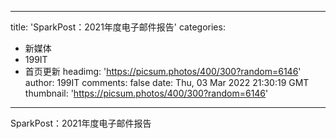 
---
title: 'SparkPost：2021年度电子邮件报告'
categories: 
 - 新媒体
 - 199IT
 - 首页更新
headimg: 'https://picsum.photos/400/300?random=6146'
author: 199IT
comments: false
date: Thu, 03 Mar 2022 21:30:19 GMT
thumbnail: 'https://picsum.photos/400/300?random=6146'
---

<div>   
SparkPost：2021年度电子邮件报告  
</div>
            